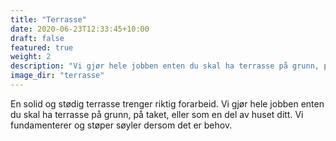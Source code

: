 ```yaml
---
title: "Terrasse"
date: 2020-06-23T12:33:45+10:00
draft: false
featured: true
weight: 2
description: "Vi gjør hele jobben enten du skal ha terrasse på grunn, på taket, eller som en del av huset ditt"
image_dir: "terrasse"
---
```


En solid og stødig terrasse trenger riktig forarbeid. Vi gjør hele jobben enten du skal ha terrasse på grunn, på taket, eller som en del av huset ditt. Vi fundamenterer og støper søyler dersom det er behov.

